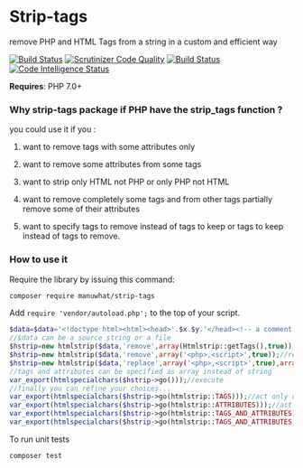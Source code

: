 Strip-tags
==========

remove PHP and HTML Tags from a string in a custom and efficient  way

[![Build Status](https://travis-ci.org/manuwhat/strip-tags.svg?branch=master)](https://travis-ci.org/manuwhat/strip-tags)
[![Scrutinizer Code Quality](https://scrutinizer-ci.com/g/manuwhat/strip-tags/badges/quality-score.png?b=master)](https://scrutinizer-ci.com/g/manuwhat/strip-tags/?branch=master)
[![Build Status](https://scrutinizer-ci.com/g/manuwhat/strip-tags/badges/build.png?b=master)](https://scrutinizer-ci.com/g/manuwhat/strip-tags/build-status/master)
[![Code Intelligence Status](https://scrutinizer-ci.com/g/manuwhat/strip-tags/badges/code-intelligence.svg?b=master)](https://scrutinizer-ci.com/code-intelligence)

**Requires**: PHP 7.0+


### Why strip-tags package if PHP have the strip_tags function ?
you could use it if you :

1. want to remove tags with some attributes only

2. want to remove some attributes from some tags

3. want to strip only HTML not PHP or only PHP not HTML

4. want to remove completely some tags and  from other tags  partially remove some of
their attributes

5. want to specify tags to remove instead of tags to keep or tags to keep instead of tags to remove.

### How to use it

Require the library by issuing this command:

```bash
composer require manuwhat/strip-tags
```

Add `require 'vendor/autoload.php';` to the top of your script.



```php
$data=$data='<!doctype html><html><head>'.$x.$y.'</head><!-- a comment --> <body><?php echo here <br>; ?> <h2 onmousedown="alert(\'keke\');">u</h2><p></p><h2>a</h2></body></html>';
//$data can be a source string or a file
$hstrip=new htmlstrip($data,'remove',array(Htmlstrip::getTags(),true));//strip every thing PHP and HTML TAGS
$hstrip=new htmlstrip($data,'remove',array('<php>,<script>',true));//remove PHP and sript tags
$hstrip=new htmlstrip($data,'replace',array('<php>,<script>',true),array('onemouseover','true'));//remove PHP and sript tags and onemouseover attributes
//tags and attributes can be specified as array instead of string
var_export(htmlspecialchars($hstrip->go()));//execute
//finally you can refine your choices...
var_export(htmlspecialchars($hstrip->go(htmlstrip::TAGS)));//act only on tags
var_export(htmlspecialchars($hstrip->go(htmlstrip::ATTRIBUTES)));//act only on attributes
var_export(htmlspecialchars($hstrip->go(htmlstrip::TAGS_AND_ATTRIBUTES)));//act on tags and  attributes this is the default behavior
var_export(htmlspecialchars($hstrip->go(htmlstrip::TAGS_AND_ATTRIBUTES)));//act on tags with some attributes
```

To run unit tests
```bash
composer test
```
